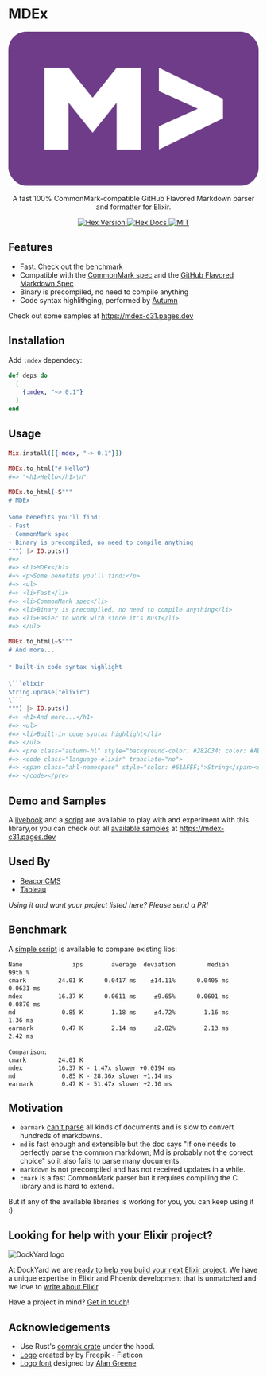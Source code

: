 # MDEx

<!-- MDOC -->

<p align="center">
  <img src="https://raw.githubusercontent.com/leandrocp/mdex/main/assets/images/mdex_logo.png" width="512" alt="MDEx logo">
</p>

<p align="center">
  A fast 100% CommonMark-compatible GitHub Flavored Markdown parser and formatter for Elixir.
</p>

<p align="center">
  <a href="https://hex.pm/packages/mdex">
    <img alt="Hex Version" src="https://img.shields.io/hexpm/v/mdex">
  </a>

  <a href="https://hexdocs.pm/mdex">
    <img alt="Hex Docs" src="http://img.shields.io/badge/hex.pm-docs-green.svg?style=flat">
  </a>

  <a href="https://opensource.org/licenses/MIT">
    <img alt="MIT" src="https://img.shields.io/hexpm/l/mdex">
  </a>
</p>

## Features

- Fast. Check out the [benchmark](https://github.com/leandrocp/mdex#benchmark)
- Compatible with the [CommonMark spec](https://spec.commonmark.org) and the [GitHub Flavored Markdown Spec](https://github.github.com/gfm/)
- Binary is precompiled, no need to compile anything
- Code syntax highlithging, performed by [Autumn](https://github.com/leandrocp/autumn)

Check out some samples at https://mdex-c31.pages.dev

## Installation

Add `:mdex` dependecy:

```elixir
def deps do
  [
    {:mdex, "~> 0.1"}
  ]
end
```

## Usage

```elixir
Mix.install([{:mdex, "~> 0.1"}])
```

```elixir
MDEx.to_html("# Hello")
#=> "<h1>Hello</h1>\n"
```

```elixir
MDEx.to_html(~S"""
# MDEx

Some benefits you'll find:
- Fast
- CommonMark spec
- Binary is precompiled, no need to compile anything
""") |> IO.puts()
#=>
#=> <h1>MDEx</h1>
#=> <p>Some benefits you'll find:</p>
#=> <ul>
#=> <li>Fast</li>
#=> <li>CommonMark spec</li>
#=> <li>Binary is precompiled, no need to compile anything</li>
#=> <li>Easier to work with since it's Rust</li>
#=> </ul>
```

```elixir
MDEx.to_html(~S"""
# And more...

* Built-in code syntax highlight

\```elixir
String.upcase("elixir")
\```
""") |> IO.puts()
#=> <h1>And more...</h1>
#=> <ul>
#=> <li>Built-in code syntax highlight</li>
#=> </ul>
#=> <pre class="autumn-hl" style="background-color: #282C34; color: #ABB2BF;">
#=> <code class="language-elixir" translate="no">
#=> <span class="ahl-namespace" style="color: #61AFEF;">String</span><span class="ahl-operator" style="color: #C678DD;">.</span><span class="ahl-function" style="color: #61AFEF;">upcase</span><span class="ahl-punctuation ahl-bracket" style="color: #ABB2BF;">(</span><span class="ahl-string" style="color: #98C379;">&quot;elixir&quot;</span><span class="ahl-punctuation ahl-bracket" style="color: #ABB2BF;">)</span>
#=> </code></pre>
```

## Demo and Samples

A [livebook](https://github.com/leandrocp/mdex/blob/main/playground.livemd) and a [script](https://github.com/leandrocp/mdex/blob/main/playground.exs) are available to play with and experiment with this library,or you can check out all [available samples](https://github.com/leandrocp/mdex/tree/main/priv/generated/samples) at https://mdex-c31.pages.dev

## Used By

- [BeaconCMS](https://github.com/BeaconCMS/beacon)
- [Tableau](https://github.com/elixir-tools/tableau)

_Using it and want your project listed here? Please send a PR!_


## Benchmark

A [simple script](benchmark.exs) is available to compare existing libs:

```
Name              ips        average  deviation         median         99th %
cmark         24.01 K      0.0417 ms    ±14.11%      0.0405 ms      0.0631 ms
mdex          16.37 K      0.0611 ms     ±9.65%      0.0601 ms      0.0870 ms
md             0.85 K        1.18 ms     ±4.72%        1.16 ms        1.36 ms
earmark        0.47 K        2.14 ms     ±2.82%        2.13 ms        2.42 ms

Comparison:
cmark         24.01 K
mdex          16.37 K - 1.47x slower +0.0194 ms
md             0.85 K - 28.36x slower +1.14 ms
earmark        0.47 K - 51.47x slower +2.10 ms
```

## Motivation

* `earmark` [can't parse](https://github.com/RobertDober/earmark_parser/issues/126) all kinds of documents and is slow to convert hundreds of markdowns.
* `md` is fast enough and extensible but the doc says "If one needs to perfectly parse the common markdown, Md is probably not the correct choice" so it also fails to parse many documents.
* `markdown` is not precompiled and has not received updates in a while.
* `cmark` is a fast CommonMark parser but it requires compiling the C library and is hard to extend.

But if any of the available libraries is working for you, you can keep using it :)

## Looking for help with your Elixir project?

<img src="https://raw.githubusercontent.com/leandrocp/mdex/main/assets/images/dockyard_logo.png" width="256" alt="DockYard logo">

At DockYard we are [ready to help you build your next Elixir project](https://dockyard.com/phoenix-consulting).
We have a unique expertise in Elixir and Phoenix development that is unmatched and we love to [write about Elixir](https://dockyard.com/blog/categories/elixir).

Have a project in mind? [Get in touch](https://dockyard.com/contact/hire-us)!

## Acknowledgements

* Use Rust's [comrak crate](https://crates.io/crates/comrak) under the hood.
* [Logo](https://www.flaticon.com/free-icons/rpg) created by by Freepik - Flaticon
* [Logo font](https://github.com/quoteunquoteapps/CourierPrime) designed by [Alan Greene](https://github.com/a-dg)
